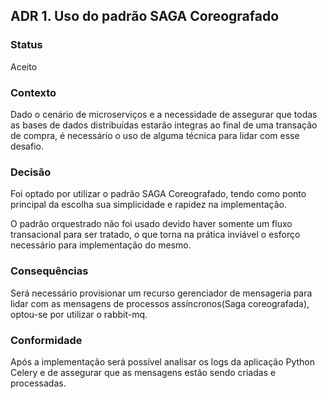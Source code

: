 ## ADR 1. Uso do padrão SAGA Coreografado 

### Status
Aceito

### Contexto
Dado o cenário de microserviços e a necessidade de assegurar que todas as bases de dados distribuídas estarão integras ao final de uma transação de compra, é necessário o uso de alguma técnica para lidar com esse desafio.

### Decisão
Foi optado por utilizar o padrão SAGA Coreografado, tendo como ponto principal da escolha sua simplicidade e rapidez na implementação.

O padrão orquestrado não foi usado devido haver somente um fluxo transacional para ser tratado, o que torna na prática inviável o esforço necessário para implementação do mesmo.

### Consequências
Será necessário provisionar um recurso gerenciador de mensageria para lidar com as mensagens de processos assíncronos(Saga coreografada), optou-se por utilizar o rabbit-mq.

### Conformidade
Após a implementação será possível analisar os logs da aplicação Python Celery e de assegurar que as mensagens estão sendo criadas e processadas.
